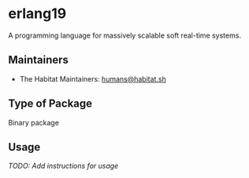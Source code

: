 # erlang19

A programming language for massively scalable soft real-time systems.

## Maintainers

* The Habitat Maintainers: <humans@habitat.sh>

## Type of Package

Binary package

## Usage

*TODO: Add instructions for usage*
